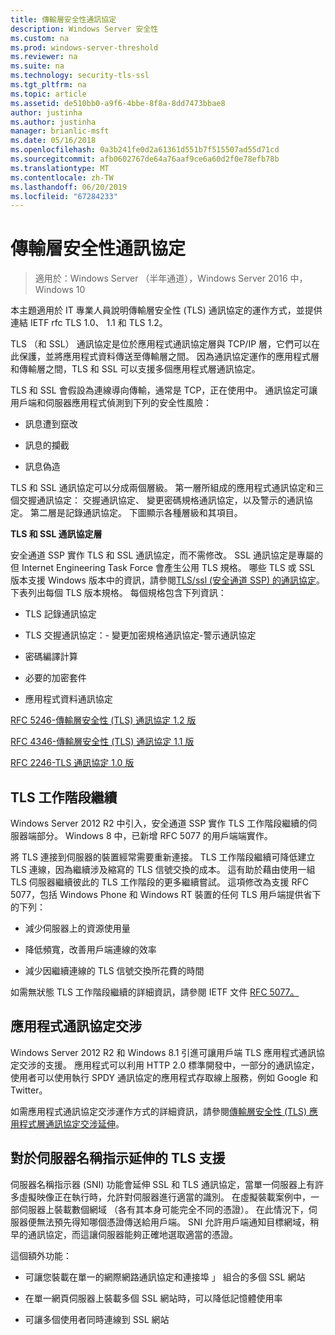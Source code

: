 ```yaml
---
title: 傳輸層安全性通訊協定
description: Windows Server 安全性
ms.custom: na
ms.prod: windows-server-threshold
ms.reviewer: na
ms.suite: na
ms.technology: security-tls-ssl
ms.tgt_pltfrm: na
ms.topic: article
ms.assetid: de510bb0-a9f6-4bbe-8f8a-8dd7473bbae8
author: justinha
ms.author: justinha
manager: brianlic-msft
ms.date: 05/16/2018
ms.openlocfilehash: 0a3b241fe0d2a61361d551b7f515507ad55d71cd
ms.sourcegitcommit: afb0602767de64a76aaf9ce6a60d2f0e78efb78b
ms.translationtype: MT
ms.contentlocale: zh-TW
ms.lasthandoff: 06/20/2019
ms.locfileid: "67284233"
---
```

# <a name="transport-layer-security-protocol"></a>傳輸層安全性通訊協定

>適用於：Windows Server （半年通道），Windows Server 2016 中，Windows 10

本主題適用於 IT 專業人員說明傳輸層安全性 (TLS) 通訊協定的運作方式，並提供連結 IETF rfc TLS 1.0、 1.1 和 TLS 1.2。

TLS （和 SSL） 通訊協定是位於應用程式通訊協定層與 TCP/IP 層，它們可以在此保護，並將應用程式資料傳送至傳輸層之間。 因為通訊協定運作的應用程式層和傳輸層之間，TLS 和 SSL 可以支援多個應用程式層通訊協定。

TLS 和 SSL 會假設為連線導向傳輸，通常是 TCP，正在使用中。 通訊協定可讓用戶端和伺服器應用程式偵測到下列的安全性風險：

-   訊息遭到竄改

-   訊息的攔截

-   訊息偽造

TLS 和 SSL 通訊協定可以分成兩個層級。 第一層所組成的應用程式通訊協定和三個交握通訊協定： 交握通訊協定、 變更密碼規格通訊協定，以及警示的通訊協定。 第二層是記錄通訊協定。 下圖顯示各種層級和其項目。

**TLS 和 SSL 通訊協定層**


安全通道 SSP 實作 TLS 和 SSL 通訊協定，而不需修改。 SSL 通訊協定是專屬的但 Internet Engineering Task Force 會產生公用 TLS 規格。 哪些 TLS 或 SSL 版本支援 Windows 版本中的資訊，請參閱[TLS/ssl (安全通道 SSP) 的通訊協定](https://msdn.microsoft.com/library/windows/desktop/mt808159(v=vs.85).aspx)。 下表列出每個 TLS 版本規格。 每個規格包含下列資訊：

-   TLS 記錄通訊協定

-   TLS 交握通訊協定：\- 變更加密規格通訊協定\-警示通訊協定

-   密碼編譯計算

-   必要的加密套件

-   應用程式資料通訊協定

[RFC 5246-傳輸層安全性 (TLS) 通訊協定 1.2 版](http://tools.ietf.org/html/rfc5246)

[RFC 4346-傳輸層安全性 (TLS) 通訊協定 1.1 版](http://tools.ietf.org/html/rfc4346)

[RFC 2246-TLS 通訊協定 1.0 版](http://tools.ietf.org/html/rfc2246)

## <a name="BKMK_SessionResumption"></a>TLS 工作階段繼續
Windows Server 2012 R2 中引入，安全通道 SSP 實作 TLS 工作階段繼續的伺服器端部分。 Windows 8 中，已新增 RFC 5077 的用戶端端實作。

將 TLS 連接到伺服器的裝置經常需要重新連接。 TLS 工作階段繼續可降低建立 TLS 連線，因為繼續涉及縮寫的 TLS 信號交換的成本。 這有助於藉由使用一組 TLS 伺服器繼續彼此的 TLS 工作階段的更多繼續嘗試。 這項修改為支援 RFC 5077，包括 Windows Phone 和 Windows RT 裝置的任何 TLS 用戶端提供省下的下列：

-   減少伺服器上的資源使用量

-   降低頻寬，改善用戶端連線的效率

-   減少因繼續連線的 TLS 信號交換所花費的時間

如需無狀態 TLS 工作階段繼續的詳細資訊，請參閱 IETF 文件 [RFC 5077。](http://www.ietf.org/rfc/rfc5077)

## <a name="BKMK_AppProtocolNego"></a>應用程式通訊協定交涉
 Windows Server 2012 R2 和 Windows 8.1 引進可讓用戶端 TLS 應用程式通訊協定交涉的支援。 應用程式可以利用 HTTP 2.0 標準開發中，一部分的通訊協定，使用者可以使用執行 SPDY 通訊協定的應用程式存取線上服務，例如 Google 和 Twitter。

如需應用程式通訊協定交涉運作方式的詳細資訊，請參閱[傳輸層安全性 (TLS) 應用程式層通訊協定交涉延伸](http://tools.ietf.org/search/draft-ietf-tls-applayerprotoneg-05)。

## <a name="BKMK_SNI"></a>對於伺服器名稱指示延伸的 TLS 支援
伺服器名稱指示器 (SNI) 功能會延伸 SSL 和 TLS 通訊協定，當單一伺服器上有許多虛擬映像正在執行時，允許對伺服器進行適當的識別。 在虛擬裝載案例中，一部伺服器上裝載數個網域 （各有其本身可能完全不同的憑證）。 在此情況下，伺服器便無法預先得知哪個憑證傳送給用戶端。 SNI 允許用戶端通知目標網域，稍早的通訊協定，而這讓伺服器能夠正確地選取適當的憑證。

這個額外功能：

-   可讓您裝載在單一的網際網路通訊協定和連接埠 」 組合的多個 SSL 網站

-   在單一網頁伺服器上裝載多個 SSL 網站時，可以降低記憶體使用率

-   可讓多個使用者同時連線到 SSL 網站



